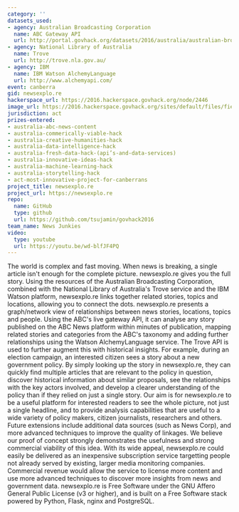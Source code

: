```yaml
---
category: ''
datasets_used:
- agency: Australian Broadcasting Corporation
  name: ABC Gateway API
  url: http://portal.govhack.org/datasets/2016/australia/australian-broadcasting-corporation/abc-gateway-api.html
- agency: National Library of Australia
  name: Trove
  url: http://trove.nla.gov.au/
- agency: IBM
  name: IBM Watson AlchemyLanguage
  url: http://www.alchemyapi.com/
event: canberra
gid: newsexplo.re
hackerspace_url: https://2016.hackerspace.govhack.org/node/2446
image_url: https://2016.hackerspace.govhack.org/sites/default/files/field/image/logo_300dpi.png
jurisdiction: act
prizes-entered:
- australia-abc-news-content
- australia-commerically-viable-hack
- australia-creative-humanities-hack
- australia-data-intelligence-hack
- australia-fresh-data-hack-(api’s-and-data-services)
- australia-innovative-ideas-hack
- australia-machine-learning-hack
- australia-storytelling-hack
- act-most-innovative-project-for-canberrans
project_title: newsexplo.re
project_url: https://newsexplo.re
repo:
  name: GitHub
  type: github
  url: https://github.com/tsujamin/govhack2016
team_name: News Junkies
video:
  type: youtube
  url: https://youtu.be/wd-blfJF4PQ
---
```


The world is complex and fast moving. When news is breaking, a single article isn't enough for the complete picture.
newsexplo.re gives you the full story. Using the resources of the Australian Broadcasting Corporation, combined with the National Library of Australia's Trove service and the IBM Watson platform, newsexplo.re links together related stories, topics and locations, allowing you to connect the dots.
newsexplo.re presents a graph/network view of relationships between news stories, locations, topics and people. Using the ABC's live gateway API, it can analyse any story published on the ABC News platform within minutes of publication, mapping related stories and categories from the ABC's taxonomy and adding further relationships using the Watson AlchemyLanguage service. The Trove API is used to further augment this with historical insights.
For example, during an election campaign, an interested citizen sees a story about a new government policy. By simply looking up the story in newsexplo.re, they can quickly find multiple articles that are relevant to the policy in question, discover historical information about similar proposals, see the relationships with the key actors involved, and develop a clearer understanding of the policy than if they relied on just a single story.
Our aim is for newsexplo.re to be a useful platform for interested readers to see the whole picture, not just a single headline, and to provide analysis capabilities that are useful to a wide variety of policy makers, citizen journalists, researchers and others. Future extensions include additional data sources (such as News Corp), and more advanced techniques to improve the quality of linkages.
We believe our proof of concept strongly demonstrates the usefulness and strong commercial viability of this idea. With its wide appeal, newsexplo.re could easily be delivered as an inexpensive subscription service targetting people not already served by existing, larger media monitoring companies. Commercial revenue would allow the service to license more content and use more advanced techniques to discover more insights from news and government data.
newsexplo.re is Free Software under the GNU Affero General Public License (v3 or higher), and is built on a Free Software stack powered by Python, Flask, nginx and PostgreSQL.